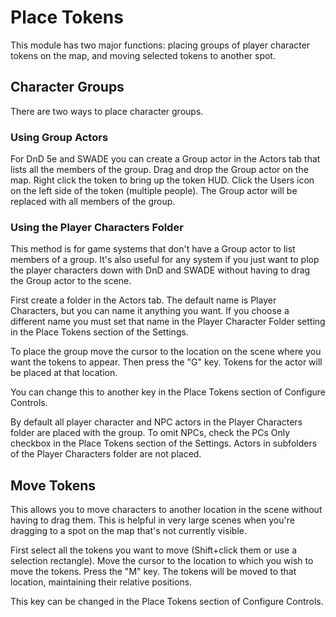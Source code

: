 # Place Tokens

This module has two major functions: placing groups of player character tokens on the map, and moving selected tokens to another spot.

## Character Groups

There are two ways to place character groups. 

### Using Group Actors

For DnD 5e and SWADE you can create a Group actor in the Actors tab that lists all the members of the group. Drag and drop the Group actor on the map. Right click the token to bring up the token HUD. Click the Users icon on the left side of the token (multiple people). The Group actor will be replaced with all members of the group.

### Using the Player Characters Folder

This method is for game systems that don't have a Group actor to list members of a group. It's also useful for any system if you just want to plop the player characters down with DnD and SWADE without having to drag the Group actor to the scene.

First create a folder in the Actors tab. The default name is Player Characters, but you can name it anything you want. If you choose a different name you must set that name in the Player Character Folder setting in the Place Tokens section of the Settings.

To place the group move the cursor to the location on the scene where you want the tokens to appear. Then press the "G" key. Tokens for the actor will be placed at that location.

You can change this to another key in the Place Tokens section of Configure Controls.

By default all player character and NPC actors in the Player Characters folder are placed with the group. To omit NPCs, check the PCs Only checkbox in the Place Tokens section of the Settings. Actors in subfolders of the Player Characters folder are not placed.

## Move Tokens

This allows you to move characters to another location in the scene without having to drag them. This is helpful in very large scenes when you're dragging to a spot on the map that's not currently visible.

First select all the tokens you want to move (Shift+click them or use a selection rectangle). Move the cursor to the location to which you wish to move the tokens. Press the "M" key. The tokens will be moved to that location, maintaining their relative positions. 

This key can be changed in the Place Tokens section of Configure Controls.
